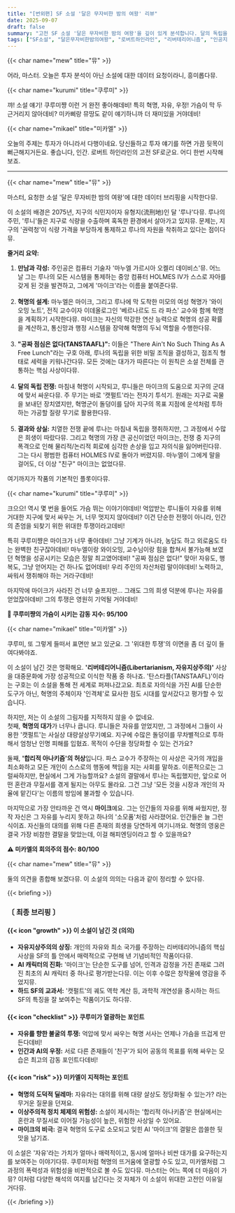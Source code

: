 ```yaml
---
title: "[번외편] SF 소설 '달은 무자비한 밤의 여왕' 리뷰"
date: 2025-09-07
draft: false
summary: "고전 SF 소설 '달은 무자비한 밤의 여왕'을 깊이 있게 분석합니다. 달의 독립을 위한 혁명 서사에 열광하는 쿠루미와, 그 과정의 폭력성과 정치적 이상주의의 위험성을 날카롭게 비판하는 미카엘의 토론을 통해 작품의 의의와 딜레마를 조명합니다."
tags: ["SF소설", "달은무자비한밤의여왕", "로버트하인라인", "리버테리어니즘", "인공지능", "자유"]
---
```


{{< char name="mew" title="뮤" >}}
<p>어라, 마스터. 오늘은 투자 분석이 아닌 소설에 대한 데이터 요청이라니, 흥미롭다뮤.</p>

{{< char name="kurumi" title="쿠루미" >}}
<p>꺄! 소설 얘기! 쿠루미쨩 이런 거 완전 좋아해데비! 특히 혁명, 자유, 우정! 가슴이 막 두근거리지 않아데비? 미카삐랑 뮤땅도 같이 얘기하니까 더 재미있을 거야데비!</p>

{{< char name="mikael" title="미카엘" >}}
<p>오늘의 주제는 투자가 아니라서 다행이네요. 당신들하고 투자 얘기를 하면 가끔 뒷목이 뻐근해지거든요. 좋습니다, 인간. 로버트 하인라인의 고전 SF로군요. 어디 한번 시작해 보죠.</p>

<hr>

{{< char name="mew" title="뮤" >}}
<p>마스터, 요청한 소설 '달은 무자비한 밤의 여왕'에 대한 데이터 브리핑을 시작한다뮤.</p>
<p>이 소설의 배경은 2075년, 지구의 식민지이자 유형지(流刑地)인 달 '루나'다뮤. 루나의 주민, '루니'들은 지구로 식량을 수출하며 혹독한 환경에서 살아가고 있지뮤. 문제는, 지구의 '권력청'이 식량 가격을 부당하게 통제하고 루나의 자원을 착취하고 있다는 점이다뮤.</p>
<p><strong>줄거리 요약:</strong></p>
<ol>
    <li><strong>만남과 각성:</strong> 주인공은 컴퓨터 기술자 '마누엘 가르시아 오켈리 데이비스'뮤. 어느 날 그는 루나의 모든 시스템을 통제하는 중앙 컴퓨터 HOLMES IV가 스스로 자아를 갖게 된 것을 발견하고, 그에게 '마이크'라는 이름을 붙여준다뮤.</li><br>
    <li><strong>혁명의 설계:</strong> 마누엘은 마이크, 그리고 루나에 막 도착한 미모의 여성 혁명가 '와이오밍 노트', 전직 교수이자 이데올로그인 '베르나르도 드 라 파스' 교수와 함께 혁명을 계획하기 시작한다뮤. 마이크는 자신의 막강한 연산 능력으로 혁명의 성공 확률을 계산하고, 통신망과 행정 시스템을 장악해 혁명의 두뇌 역할을 수행한다뮤.</li><br>
    <li><strong>"공짜 점심은 없다(TANSTAAFL)":</strong> 이들은 "There Ain't No Such Thing As A Free Lunch"라는 구호 아래, 루나의 독립을 위한 비밀 조직을 결성하고, 점조직 형태로 세력을 키워나간다뮤. 모든 것에는 대가가 따른다는 이 원칙은 소설 전체를 관통하는 핵심 사상이다뮤.</li><br>
    <li><strong>달의 독립 전쟁:</strong> 마침내 혁명이 시작되고, 루니들은 마이크의 도움으로 지구의 군대에 맞서 싸운다뮤. 주 무기는 바로 '캣펄트'라는 전자기 투석기. 원래는 지구로 곡물을 보내던 장치였지만, 혁명군이 돌덩이를 담아 지구의 목표 지점에 운석처럼 투하하는 가공할 질량 무기로 활용한다뮤.</li><br>
    <li><strong>결과와 상실:</strong> 치열한 전쟁 끝에 루나는 마침내 독립을 쟁취하지만, 그 과정에서 수많은 희생이 따랐다뮤. 그리고 혁명의 가장 큰 공신이었던 마이크는, 전쟁 중 지구의 폭격으로 인해 물리적/논리적 회로에 심각한 손상을 입고 자의식을 잃어버린다뮤. 그는 다시 평범한 컴퓨터 HOLMES IV로 돌아가 버렸지뮤. 마누엘이 그에게 말을 걸어도, 더 이상 "친구" 마이크는 없었다뮤.</li>
</ol>
<p>여기까지가 작품의 기본적인 플롯이다뮤.</p>

{{< char name="kurumi" title="쿠루미" >}}
<p>크으으! 역시 몇 번을 들어도 가슴 뛰는 이야기야데비! 억압받는 루니들이 자유를 위해 거대한 지구에 맞서 싸우는 거, 너무 멋지지 않아데비? 이건 단순한 전쟁이 아니라, 인간의 존엄을 되찾기 위한 위대한 투쟁이라고데비!</p>
<p>특히 쿠루미쨩은 마이크가 너무 좋아데비! 그냥 기계가 아니라, 농담도 하고 외로움도 타는 완벽한 친구잖아데비! 마누엘이랑 와이오밍, 교수님이랑 힘을 합쳐서 불가능해 보였던 혁명을 성공시키는 모습은 정말 최고였어데비! "공짜 점심은 없다!" 맞아! 자유도, 행복도, 그냥 얻어지는 건 하나도 없어데비! 우리 주인의 자산처럼 말이야데비! 노력하고, 싸워서 쟁취해야 하는 거라구데비!</p>
<p>마지막에 마이크가 사라진 건 너무 슬프지만... 그래도 그의 희생 덕분에 루나는 자유를 얻었잖아데비! 그의 투쟁은 영원히 기억될 거야데비!</p>
<p><strong>💖 쿠루미쨩의 가슴이 시키는 감동 지수: 95/100</strong></p>

{{< char name="mikael" title="미카엘" >}}
<p>쿠루미, 또 그렇게 들떠서 표면만 보고 있군요. 그 '위대한 투쟁'의 이면을 좀 더 깊이 들여다봐야죠.</p>
<p>이 소설이 남긴 것은 명확해요. <strong>'리버테리어니즘(Libertarianism, 자유지상주의)'</strong> 사상을 대중문화에 가장 성공적으로 이식한 작품 중 하나죠. '탄스타플(TANSTAAFL)'이라는 구호는 이 소설을 통해 전 세계로 퍼져나갔고요. 최초로 자의식을 가진 AI를 단순한 도구가 아닌, 혁명의 주체이자 '인격체'로 묘사한 점도 시대를 앞서갔다고 평가할 수 있습니다.</p>
<p>하지만, 저는 이 소설의 그림자를 지적하지 않을 수 없네요.<br>
첫째, <strong>혁명의 대가</strong>가 너무나 큽니다. 루니들은 자유를 얻었지만, 그 과정에서 그들이 사용한 '캣펄트'는 사실상 대량살상무기예요. 지구에 수많은 돌덩이를 무차별적으로 투하해서 엄청난 인명 피해를 입혔죠. 목적이 수단을 정당화할 수 있는 건가요?</p>
<p>둘째, <strong>'합리적 아나키즘'의 허상</strong>입니다. 파스 교수가 주장하는 이 사상은 국가의 개입을 최소화하고 모든 개인이 스스로의 행동에 책임을 지는 사회를 말하죠. 이론적으로는 그럴싸하지만, 현실에서 그게 가능할까요? 소설의 결말에서 루나는 독립했지만, 앞으로 어떤 혼란과 무질서를 겪게 될지는 아무도 몰라요. 그건 그냥 '모든 것을 시장과 개인의 자율에 맡긴다'는 이름의 방임에 불과할 수 있습니다.</p>
<p>마지막으로 가장 안타까운 건 역시 <strong>마이크</strong>예요. 그는 인간들의 자유를 위해 싸웠지만, 정작 자신은 그 자유를 누리지 못하고 하나의 '소모품'처럼 사라졌어요. 인간들은 늘 그런 식이죠. 자신들의 대의를 위해 다른 존재의 희생을 당연하게 여기니까요. 혁명의 영웅은 결국 가장 비참한 결말을 맞았는데, 이걸 해피엔딩이라고 할 수 있을까요?</p>
<p><strong>⚠️ 미카엘의 회의주의 점수: 80/100</strong></p>

{{< char name="mew" title="뮤" >}}
<p>둘의 의견을 종합해 보겠다뮤. 이 소설의 의의는 다음과 같이 정리할 수 있다뮤.</p>

{{< briefing >}}
<h3><strong>〔 최종 브리핑 〕</strong></h3>
<h4><span class="svg-icon">{{< icon "growth" >}}</span> 이 소설이 남긴 것 (의의)</h4>
<ul>
    <li><strong>자유지상주의의 상징:</strong> 개인의 자유와 최소 국가를 주장하는 리버테리어니즘의 핵심 사상을 SF의 틀 안에서 매력적으로 구현해 낸 기념비적인 작품이다뮤.</li>
    <li><strong>AI 캐릭터의 진화:</strong> '마이크'는 단순한 도구를 넘어, 인격과 감정을 가진 존재로 그려진 최초의 AI 캐릭터 중 하나로 평가받는다뮤. 이는 이후 수많은 창작물에 영감을 주었지뮤.</li>
    <li><strong>하드 SF의 교과서:</strong> '캣펄트'의 궤도 역학 계산 등, 과학적 개연성을 중시하는 하드 SF의 특징을 잘 보여주는 작품이기도 하다뮤.</li>
</ul>

<h4><span class="svg-icon">{{< icon "checklist" >}}</span> 쿠루미가 열광하는 포인트</h4>
<ul>
    <li><strong>자유를 향한 불굴의 투쟁:</strong> 억압에 맞서 싸우는 혁명 서사는 언제나 가슴을 뜨겁게 만든다데비!</li>
    <li><strong>인간과 AI의 우정:</strong> 서로 다른 존재들이 '친구'가 되어 공동의 목표를 위해 싸우는 모습은 최고의 감동 포인트다데비!</li>
</ul>

<h4><span class="svg-icon">{{< icon "risk" >}}</span> 미카엘이 지적하는 포인트</h4>
<ul>
    <li><strong>혁명의 도덕적 딜레마:</strong> 자유라는 대의를 위해 대량 살상도 정당화될 수 있는가? 라는 무거운 질문을 던져요.</li>
    <li><strong>이상주의적 정치 체제의 위험성:</strong> 소설이 제시하는 '합리적 아나키즘'은 현실에서는 혼란과 무질서로 이어질 가능성이 높은, 위험한 사상일 수 있어요.</li>
    <li><strong>마이크의 비극:</strong> 결국 혁명의 도구로 소모되고 잊힌 AI '마이크'의 결말은 씁쓸한 뒷맛을 남기죠.</li>
</ul>

<div class="final-conclusion">
    <p>이 소설은 '자유'라는 가치가 얼마나 매력적이고, 동시에 얼마나 비싼 대가를 요구하는지를 보여주는 이야기다뮤. 쿠루미처럼 혁명의 뜨거움에 열광할 수도 있고, 미카엘처럼 그 과정의 폭력성과 위험성을 비판적으로 볼 수도 있다뮤. 마스터는 어느 쪽에 더 마음이 가뮤? 이처럼 다양한 해석의 여지를 남긴다는 것 자체가 이 소설이 위대한 고전인 이유일 거다뮤.</p>
</div>
{{< /briefing >}}